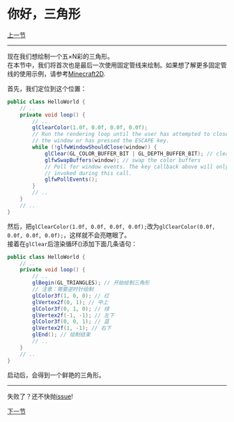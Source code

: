 # 你好，三角形

[上一节](hello_window.md)

---
现在我们想绘制一个五×N彩的三角形。  
在本节中，我们将首次也是最后一次使用固定管线来绘制。如果想了解更多固定管线的使用示例，请参考[Minecraft2D](https://github.com/Over-Run/Minecraft2D).

首先，我们定位到这个位置：
```java
public class HelloWorld {
    // ..
    private void loop() {
        // ..
        glClearColor(1.0f, 0.0f, 0.0f, 0.0f);
        // Run the rendering loop until the user has attempted to close
        // the window or has pressed the ESCAPE key.
        while (!glfwWindowShouldClose(window)) {
            glClear(GL_COLOR_BUFFER_BIT | GL_DEPTH_BUFFER_BIT); // clear the framebuffer
            glfwSwapBuffers(window); // swap the color buffers
            // Poll for window events. The key callback above will only be
            // invoked during this call.
            glfwPollEvents();
        }
        // ..
    }
    // ..
}
```
然后，把`glClearColor(1.0f, 0.0f, 0.0f, 0.0f);`改为`glClearColor(0.0f, 0.0f, 0.0f, 0.0f);`，这样就不会亮瞎眼了。  
接着在`glClear`后渲染循环()添加下面几条语句：
```java
public class HelloWorld {
    // ..
    private void loop() {
        // ..
        glBegin(GL_TRIANGLES); // 开始绘制三角形
        // 注意：需要逆时针绘制
        glColor3f(1, 0, 0); // 红
        glVertex2f(0, 1); // 中上
        glColor3f(0, 1, 0); // 绿
        glVertex2f(-1, -1); // 左下
        glColor3f(0, 0, 1); // 蓝
        glVertex2f(1, -1); // 右下
        glEnd(); // 绘制结束
        // ..
    }
    // ..
}
```
启动后，会得到一个鲜艳的三角形。

---
失败了？还不快抛[issue](https://github.com/Over-Run/lwjgl3-dev-2dgame-tutorial/issues/new)!

[下一节](shader.md)
